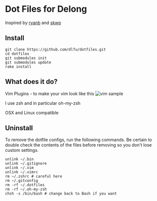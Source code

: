 #  Dot Files for Delong

Inspired by [ryanb](https://github.com/ryanb/dotfiles) and [skwp](https://github.com/skwp/dotfiles) 

## Install

```
git clone https://github.com/dlfu/dotfiles.git
cd dotfiles
git submodules init
git submodules update
rake install
```

## What does it do? 

Vim Plugins - to make your vim look like this
![vim sample](http://i.imgur.com/W6vjEs5.png)

I use zsh and in particular oh-my-zsh

OSX and Linux compatible

## Uninstall

To remove the dotfile configs, run the following commands. Be certain to double check the contents of the files before removing so you don't lose custom settings.

```
unlink ~/.bin
unlink ~/.gitignore
unlink ~/.vim
unlink ~/.vimrc
rm ~/.zshrc # careful here
rm ~/.gitconfig
rm -rf ~/.dotfiles
rm -rf ~/.oh-my-zsh
chsh -s /bin/bash # change back to Bash if you want
```

